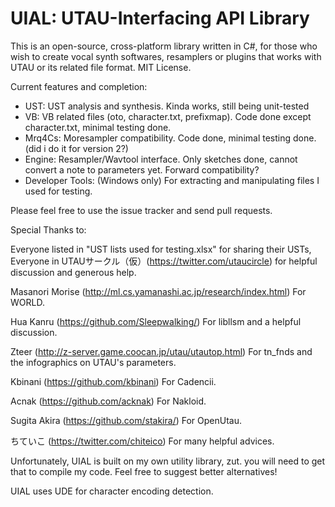 ﻿# UIAL: UTAU-Interfacing API Library

This is an open-source, cross-platform library written in C#, for those who wish to create vocal synth softwares, resamplers or plugins that works with UTAU or its related file format. MIT License.

Current features and completion:

 * UST: UST analysis and synthesis. Kinda works, still being unit-tested
 * VB: VB related files (oto, character.txt, prefixmap). Code done except character.txt, minimal testing done.
 * Mrq4Cs:  Moresampler compatibility. Code done, minimal testing done. (did i do it for version 2?)
 * Engine: Resampler/Wavtool interface. Only sketches done, cannot convert a note to parameters yet. Forward compatibility?
 * Developer Tools: (Windows only) For extracting and manipulating files I used for testing.

Please feel free to use the issue tracker and send pull requests.

Special Thanks to:

Everyone listed in "UST lists used for testing.xlsx" for sharing their USTs, Everyone in UTAUサークル（仮）(https://twitter.com/utaucircle) for helpful discussion and generous help.

Masanori Morise (http://ml.cs.yamanashi.ac.jp/research/index.html) 
	For WORLD.
    
Hua Kanru (https://github.com/Sleepwalking/) 
	For libllsm and a helpful discussion.
    
Zteer (http://z-server.game.coocan.jp/utau/utautop.html) 
	For tn_fnds and the infographics on UTAU's parameters.
    
Kbinani (https://github.com/kbinani)
	For Cadencii.
    
Acnak (https://github.com/acknak)
	For Nakloid.

Sugita Akira (https://github.com/stakira/)
	For OpenUtau.
    
ちていこ (https://twitter.com/chiteico)
	For many helpful advices.
    
Unfortunately, UIAL is built on my own utility library, zut. you will need to get that to compile my code. Feel free to suggest better alternatives!

UIAL uses UDE for character encoding detection.